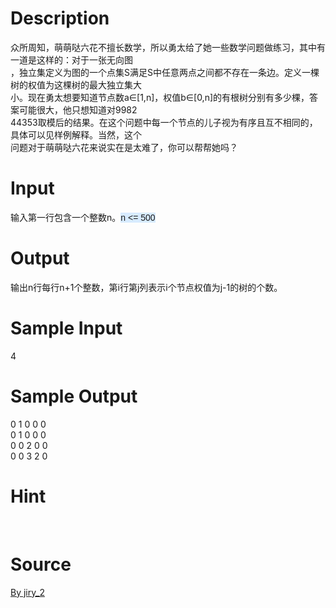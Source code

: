 
# Description

<div class="content"><div>众所周知，萌萌哒六花不擅长数学，所以勇太给了她一些数学问题做练习，其中有一道是这样的：对于一张无向图</div>
<div>，独立集定义为图的一个点集S满足S中任意两点之间都不存在一条边。定义一棵树的权值为这棵树的最大独立集大</div>
<div>小。现在勇太想要知道节点数a∈[1,n]，权值b∈[0,n]的有根树分别有多少棵，答案可能很大，他只想知道对9982</div>
<div>44353取模后的结果。在这个问题中每一个节点的儿子视为有序且互不相同的，具体可以见样例解释。当然，这个</div>
<div>问题对于萌萌哒六花来说实在是太难了，你可以帮帮她吗？</div>
<div></div></div>

# Input

<div class="content"><div>输入第一行包含一个整数n。<span style="font-family: arial, verdana, helvetica, sans-serif; background-color: rgb(215, 235, 255);">n &lt;= 500</span></div>
<div></div></div>

# Output

<div class="content"><div>输出n行每行n+1个整数，第i行第j列表示i个节点权值为j-1的树的个数。</div>
<div></div></div>

# Sample Input

<div class="content"><span class="sampledata">4</span></div>

# Sample Output

<div class="content"><span class="sampledata">0 1 0 0 0<br/>
0 1 0 0 0<br/>
0 0 2 0 0<br/>
0 0 3 2 0</span></div>

# Hint

<div class="content"><p></p><div></div><br/>
<p></p><p></p></div>

# Source

<div class="content"><p><a href="problemset.php?search=By jiry_2">By jiry_2</a></p></div>

